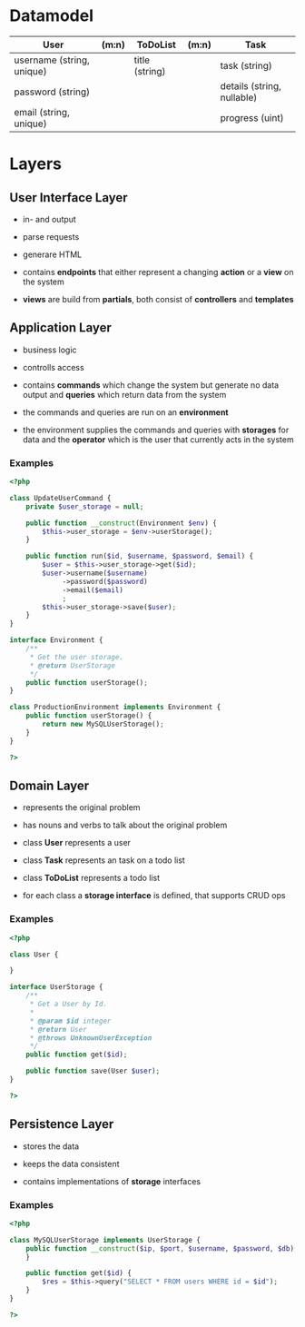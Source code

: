 # Datamodel

User | (m:n) | ToDoList | (m:n) | Task
-----|-------|----------|-------|---------
username (string, unique) || title (string) || task (string)
password (string) || || details (string, nullable)
email (string, unique) || || progress (uint)

# Layers

## User Interface Layer

* in- and output
* parse requests
* generare HTML

* contains **endpoints** that either represent a changing **action** or 
  a **view** on the system
* **views** are build from **partials**, both consist of **controllers**  and 
  **templates**

## Application Layer

* business logic
* controlls access

* contains **commands** which change the system but generate no data output
  and **queries** which return data from the system
* the commands and queries are run on an **environment**
* the environment supplies the commands and queries with **storages** for
  data and the **operator** which is the user that currently acts in the
  system

### Examples

```php
<?php

class UpdateUserCommand {
    private $user_storage = null;

    public function __construct(Environment $env) {
        $this->user_storage = $env->userStorage();
    }

    public function run($id, $username, $password, $email) {
        $user = $this->user_storage->get($id);
        $user->username($username)
             ->password($password)
             ->email($email)
             ;
        $this->user_storage->save($user); 
    }
}

interface Environment {
    /**
     * Get the user storage.
     * @return UserStorage
     */
    public function userStorage();
}

class ProductionEnvironment implements Environment {
    public function userStorage() {
        return new MySQLUserStorage();
    }
}

?>
```

## Domain Layer

* represents the original problem
* has nouns and verbs to talk about the original problem

* class **User** represents a user
* class **Task** represents an task on a todo list
* class **ToDoList** represents a todo list
* for each class a **storage interface** is defined, that supports CRUD ops

### Examples

```php
<?php

class User {

}

interface UserStorage {
    /**
     * Get a User by Id.
     *
     * @param $id integer
     * @return User
     * @throws UnknownUserException
     */
    public function get($id);

    public function save(User $user);
}

?>
```


## Persistence Layer

* stores the data
* keeps the data consistent

* contains implementations of **storage** interfaces

### Examples

```php
<?php

class MySQLUserStorage implements UserStorage {
    public function __construct($ip, $port, $username, $password, $db) {
    }

    public function get($id) {
        $res = $this->query("SELECT * FROM users WHERE id = $id");
    }
}

?>
```
